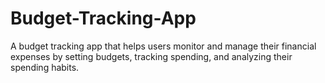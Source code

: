 # Budget-Tracking-App
A budget tracking app  that helps users monitor and manage their financial expenses by setting budgets, tracking spending, and analyzing their spending habits.
